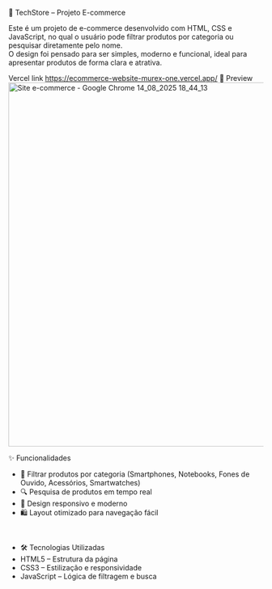🛒 TechStore – Projeto E-commerce

Este é um projeto de e-commerce desenvolvido com HTML, CSS e JavaScript, no qual o usuário pode filtrar produtos por categoria ou pesquisar diretamente pelo nome.  
O design foi pensado para ser simples, moderno e funcional, ideal para apresentar produtos de forma clara e atrativa.

Vercel link https://ecommerce-website-murex-one.vercel.app/
📸 Preview 
<img width="1366" height="720" alt="Site e-commerce - Google Chrome 14_08_2025 18_44_13" src="https://github.com/user-attachments/assets/e1a9fd5c-bfdc-4488-abcd-66a63df0ba03" />

✨ Funcionalidades
- 📂 Filtrar produtos por categoria (Smartphones, Notebooks, Fones de Ouvido, Acessórios, Smartwatches)
- 🔍 Pesquisa de produtos em tempo real
- 🎨 Design responsivo e moderno
- 🛍️ Layout otimizado para navegação fácil
<br>

- 🛠️ Tecnologias Utilizadas
- HTML5 – Estrutura da página
- CSS3 – Estilização e responsividade
- JavaScript – Lógica de filtragem e busca
